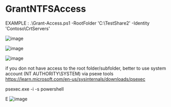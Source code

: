 # GrantNTFSAccess

EXAMPLE :   .\Grant-Access.ps1 -RootFolder 'C:\TestShare2\' -Identity 'Contoso\CrtServers'

![image](https://github.com/PSGuy-x64/GrantNTFSAccess/assets/130890375/47bb0ac8-6633-4670-bb76-ad2c9aa2a088)

![image](https://github.com/PSGuy-x64/GrantNTFSAccess/assets/130890375/19b12cf0-ff3f-4ae9-b106-e178cb3f1e52)

![image](https://github.com/PSGuy-x64/GrantNTFSAccess/assets/130890375/8353cab2-278a-4149-9ee6-57c139e16e5b)


if you don not have access to the root folder/subfolder, better to use system account (NT AUTHORITY\SYSTEM) via psexe tools
https://learn.microsoft.com/en-us/sysinternals/downloads/psexec

psexec.exe -i -s powershell

E
![image](https://github.com/PSGuy-x64/GrantNTFSAccess/assets/130890375/b023d900-c252-4ce7-be5b-30570651049f)

